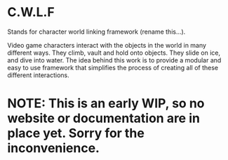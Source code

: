 # C.W.L.F
Stands for character world linking framework (rename this...).

Video game characters interact with the objects in the world in many different ways. They climb, vault and hold onto objects. They slide on ice, and dive into water. The idea behind this work is to provide a modular and easy to use framework that simplifies the process of creating all of these different interactions.

# NOTE: This is an early WIP, so no website or documentation are in place yet. Sorry for the inconvenience. 

